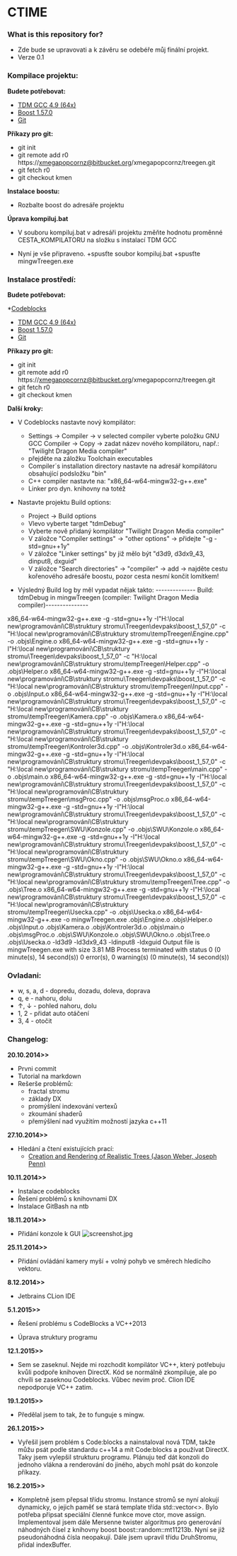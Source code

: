 ﻿# CTIME #


### What is this repository for? ###

* Zde bude se upravovati a k závěru se odebéře můj finální projekt.
* Verze 0.1

### Kompilace projektu: ###

**Budete potřebovat:**

* [TDM GCC 4.9 (64x)](http://tdm-gcc.tdragon.net/download)
* [Boost 1.57.0](http://www.boost.org/users/history/version_1_57_0.html)
* [Git](http://git-scm.com/download/win)

**Příkazy pro git:**

* git init
* git remote add r0 https://xmegapopcornz@bitbucket.org/xmegapopcornz/treegen.git
* git fetch r0
* git checkout kmen

**Instalace boostu:**

* Rozbalte boost do adresáře projektu


**Úprava kompiluj.bat**

* V souboru kompiluj.bat v adresáři projektu změňte hodnotu proměnné CESTA_KOMPILATORU na složku s instalací TDM GCC

* Nyní je vše připraveno. 
    +spusťte soubor kompiluj.bat
    +spusťte mingwTreegen.exe

### Instalace prostředí: ###

**Budete potřebovat:**

*[Codeblocks](http://sourceforge.net/projects/codeblocks/files/Binaries/13.12/Windows/codeblocks-13.12-setup.exe/download)
* [TDM GCC 4.9 (64x)](http://tdm-gcc.tdragon.net/download)
* [Boost 1.57.0](http://www.boost.org/users/history/version_1_57_0.html)
* [Git](http://git-scm.com/download/win)

**Příkazy pro git:**

* git init
* git remote add r0 https://xmegapopcornz@bitbucket.org/xmegapopcornz/treegen.git
* git fetch r0
* git checkout kmen

**Další kroky:**

* V Codeblocks nastavte nový kompilátor:
    + Settings -> Compiler -> v selected compiler vyberte položku GNU GCC Compiler -> Copy -> zadat název nového kompilátoru, např.: "Twilight Dragon Media compiler"
    + přejděte na záložku Toolchain executables
    + Compiler´s installation directory nastavte na adresář kompilátoru obsahující podsložku "bin"
    + C++ compiler nastavte na: "x86_64-w64-mingw32-g++.exe"
    + Linker pro dyn. knihovny na totéž

* Nastavte projektu Build options:
    + Project -> Build options
    + Vlevo vyberte target "tdmDebug"
    + Vyberte nově přidaný kompilátor "Twilight Dragon Media compiler"
    + V záložce "Compiler settings" -> "other options" -> přidejte "-g -std=gnu++1y"
    + V záložce "Linker settings" by již mělo být "d3d9, d3dx9_43, dinput8, dxguid"
    + V záložce "Search directories" -> "compiler" -> add -> najděte cestu kořenového adresáře boostu, pozor cesta nesmí končit lomítkem!

* Výsledný Build log by měl vypadat nějak takto: 
-------------- Build: tdmDebug in mingwTreegen (compiler: Twilight Dragon Media compiler)---------------

x86_64-w64-mingw32-g++.exe -g -std=gnu++1y -I"H:\local new\programování\CB\struktury stromu\Treegen\devpaks\boost_1_57_0" -c "H:\local new\programování\CB\struktury stromu\tempTreegen\Engine.cpp" -o .objs\Engine.o
x86_64-w64-mingw32-g++.exe -g -std=gnu++1y -I"H:\local new\programování\CB\struktury stromu\Treegen\devpaks\boost_1_57_0" -c "H:\local new\programování\CB\struktury stromu\tempTreegen\Helper.cpp" -o .objs\Helper.o
x86_64-w64-mingw32-g++.exe -g -std=gnu++1y -I"H:\local new\programování\CB\struktury stromu\Treegen\devpaks\boost_1_57_0" -c "H:\local new\programování\CB\struktury stromu\tempTreegen\Input.cpp" -o .objs\Input.o
x86_64-w64-mingw32-g++.exe -g -std=gnu++1y -I"H:\local new\programování\CB\struktury stromu\Treegen\devpaks\boost_1_57_0" -c "H:\local new\programování\CB\struktury stromu\tempTreegen\Kamera.cpp" -o .objs\Kamera.o
x86_64-w64-mingw32-g++.exe -g -std=gnu++1y -I"H:\local new\programování\CB\struktury stromu\Treegen\devpaks\boost_1_57_0" -c "H:\local new\programování\CB\struktury stromu\tempTreegen\Kontroler3d.cpp" -o .objs\Kontroler3d.o
x86_64-w64-mingw32-g++.exe -g -std=gnu++1y -I"H:\local new\programování\CB\struktury stromu\Treegen\devpaks\boost_1_57_0" -c "H:\local new\programování\CB\struktury stromu\tempTreegen\main.cpp" -o .objs\main.o
x86_64-w64-mingw32-g++.exe -g -std=gnu++1y -I"H:\local new\programování\CB\struktury stromu\Treegen\devpaks\boost_1_57_0" -c "H:\local new\programování\CB\struktury stromu\tempTreegen\msgProc.cpp" -o .objs\msgProc.o
x86_64-w64-mingw32-g++.exe -g -std=gnu++1y -I"H:\local new\programování\CB\struktury stromu\Treegen\devpaks\boost_1_57_0" -c "H:\local new\programování\CB\struktury stromu\tempTreegen\SWU\Konzole.cpp" -o .objs\SWU\Konzole.o
x86_64-w64-mingw32-g++.exe -g -std=gnu++1y -I"H:\local new\programování\CB\struktury stromu\Treegen\devpaks\boost_1_57_0" -c "H:\local new\programování\CB\struktury stromu\tempTreegen\SWU\Okno.cpp" -o .objs\SWU\Okno.o
x86_64-w64-mingw32-g++.exe -g -std=gnu++1y -I"H:\local new\programování\CB\struktury stromu\Treegen\devpaks\boost_1_57_0" -c "H:\local new\programování\CB\struktury stromu\tempTreegen\Tree.cpp" -o .objs\Tree.o
x86_64-w64-mingw32-g++.exe -g -std=gnu++1y -I"H:\local new\programování\CB\struktury stromu\Treegen\devpaks\boost_1_57_0" -c "H:\local new\programování\CB\struktury stromu\tempTreegen\Usecka.cpp" -o .objs\Usecka.o
x86_64-w64-mingw32-g++.exe  -o mingwTreegen.exe .objs\Engine.o .objs\Helper.o .objs\Input.o .objs\Kamera.o .objs\Kontroler3d.o .objs\main.o .objs\msgProc.o .objs\SWU\Konzole.o .objs\SWU\Okno.o .objs\Tree.o .objs\Usecka.o   -ld3d9 -ld3dx9_43 -ldinput8 -ldxguid
Output file is mingwTreegen.exe with size 3.81 MB
Process terminated with status 0 (0 minute(s), 14 second(s))
0 error(s), 0 warning(s) (0 minute(s), 14 second(s))
 

### Ovladani: ###

* w, s, a, d - dopredu, dozadu, doleva, doprava
* q, e - nahoru, dolu
* ↑, ↓ - pohled nahoru, dolu
* 1, 2 - přidat auto otáčení
* 3, 4 - otočit

### Changelog: ###

**20.10.2014>>**

* Prvni commit
* Tutorial na markdown
* Rešerše problémů:
	+ fractal stromu
 	+ základy DX
 	+ promýšlení indexování vertexů
 	+ zkoumání shaderů
 	+ přemýšlení nad využitím možností jazyka c++11

**27.10.2014>>**

* Hledání a čtení existujících prací:
	+ [Creation and Rendering of Realistic Trees (Jason Weber, Joseph Penn)](http://www.cs.duke.edu/courses/fall02/cps124/resources/p119-weber.pdf)

**10.11.2014>>**

* Instalace codeblocks
* Řešení problémů s knihovnami DX
* Instalace GitBash na ntb

**18.11.2014>>**

* Přidání konzole k GUI
![screenshot.jpg](https://bitbucket.org/repo/xG7A9k/images/3861489895-screenshot.jpg)

**25.11.2014>>**

* Přidání ovládání kamery myší + volný pohyb ve směrech hledícího vektoru.

**8.12.2014>>**

* Jetbrains CLion IDE

**5.1.2015>>**

* Řešení problému s CodeBlocks a VC++2013

* Úprava struktury programu

**12.1.2015>>**

* Sem se zaseknul. Nejde mi rozchodit kompilátor VC++, který potřebuju kvůli podpoře knihoven DirectX. Kód se normálně zkompiluje, ale po chvíli se zaseknou Codeblocks. Vůbec nevim proč. Clion IDE nepodporuje VC++ zatim.

**19.1.2015>>**

* Předělal jsem to tak, že to funguje s mingw.

**26.1.2015>>**

* Vyřešil jsem problém s Code:blocks a nainstaloval nová TDM, takže můžu psát podle standardu c++14 a mít Code:blocks a používat DirectX. Taky jsem vylepšil strukturu programu. Plánuju teď dát konzoli do jednoho vlákna a renderování do jiného, abych mohl psát do konzole příkazy.

**16.2.2015>>**

* Kompletně jsem přepsal třídu stromu.
Instance stromů se nyní alokují dynamicky, o jejich paměť se stará template třída std::vector<>.
Bylo potřeba připsat speciální členné funkce move ctor, move assign.
Implementoval jsem dále Mersenne twister algoritmus pro generování náhodných čísel z knihovny boost boost::random::mt11213b. Nyní se již pseudonáhodná čísla neopakují.
Dále jsem upravil třídu DruhStromu, přidal indexBuffer.